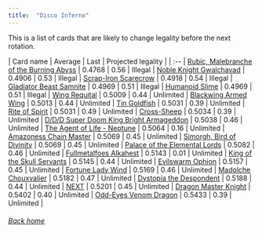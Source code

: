```yaml
---
title:  "Disco Inferno"
---
```


This is a list of cards that are likely to change legality before the next rotation.

| Card name | Average | Last | Projected legality |
| :-- |
[Rubic, Malebranche of the Burning Abyss](https://db.ygoprodeck.com/card/?search=Rubic,%20Malebranche%20of%20the%20Burning%20Abyss) | 0.4768 | 0.56 | Illegal |
[Noble Knight Gwalchavad](https://db.ygoprodeck.com/card/?search=Noble%20Knight%20Gwalchavad) | 0.4906 | 0.53 | Illegal |
[Scrap-Iron Scarecrow](https://db.ygoprodeck.com/card/?search=Scrap-Iron%20Scarecrow) | 0.4918 | 0.54 | Illegal |
[Gladiator Beast Samnite](https://db.ygoprodeck.com/card/?search=Gladiator%20Beast%20Samnite) | 0.4969 | 0.51 | Illegal |
[Humanoid Slime](https://db.ygoprodeck.com/card/?search=Humanoid%20Slime) | 0.4969 | 0.51 | Illegal |
[Wing Requital](https://db.ygoprodeck.com/card/?search=Wing%20Requital) | 0.5009 | 0.44 | Unlimited |
[Blackwing Armed Wing](https://db.ygoprodeck.com/card/?search=Blackwing%20Armed%20Wing) | 0.5013 | 0.44 | Unlimited |
[Tin Goldfish](https://db.ygoprodeck.com/card/?search=Tin%20Goldfish) | 0.5031 | 0.39 | Unlimited |
[Rite of Spirit](https://db.ygoprodeck.com/card/?search=Rite%20of%20Spirit) | 0.5031 | 0.49 | Unlimited |
[Cross-Sheep](https://db.ygoprodeck.com/card/?search=Cross-Sheep) | 0.5034 | 0.39 | Unlimited |
[D/D/D Super Doom King Bright Armageddon](https://db.ygoprodeck.com/card/?search=D/D/D%20Super%20Doom%20King%20Bright%20Armageddon) | 0.5038 | 0.46 | Unlimited |
[The Agent of Life - Neptune](https://db.ygoprodeck.com/card/?search=The%20Agent%20of%20Life%20-%20Neptune) | 0.5064 | 0.16 | Unlimited |
[Amazoness Chain Master](https://db.ygoprodeck.com/card/?search=Amazoness%20Chain%20Master) | 0.5069 | 0.45 | Unlimited |
[Simorgh, Bird of Divinity](https://db.ygoprodeck.com/card/?search=Simorgh,%20Bird%20of%20Divinity) | 0.5069 | 0.45 | Unlimited |
[Palace of the Elemental Lords](https://db.ygoprodeck.com/card/?search=Palace%20of%20the%20Elemental%20Lords) | 0.5082 | 0.46 | Unlimited |
[Fullmetalfoes Alkahest](https://db.ygoprodeck.com/card/?search=Fullmetalfoes%20Alkahest) | 0.5143 | 0.01 | Unlimited |
[King of the Skull Servants](https://db.ygoprodeck.com/card/?search=King%20of%20the%20Skull%20Servants) | 0.5145 | 0.44 | Unlimited |
[Evilswarm Ophion](https://db.ygoprodeck.com/card/?search=Evilswarm%20Ophion) | 0.5157 | 0.45 | Unlimited |
[Fortune Lady Wind](https://db.ygoprodeck.com/card/?search=Fortune%20Lady%20Wind) | 0.5169 | 0.46 | Unlimited |
[Madolche Chouxvalier](https://db.ygoprodeck.com/card/?search=Madolche%20Chouxvalier) | 0.5182 | 0.47 | Unlimited |
[Dystopia the Despondent](https://db.ygoprodeck.com/card/?search=Dystopia%20the%20Despondent) | 0.5188 | 0.44 | Unlimited |
[NEXT](https://db.ygoprodeck.com/card/?search=NEXT) | 0.5201 | 0.45 | Unlimited |
[Dragon Master Knight](https://db.ygoprodeck.com/card/?search=Dragon%20Master%20Knight) | 0.5402 | 0.40 | Unlimited |
[Odd-Eyes Venom Dragon](https://db.ygoprodeck.com/card/?search=Odd-Eyes%20Venom%20Dragon) | 0.5433 | 0.39 | Unlimited |

###### [Back home](index)
